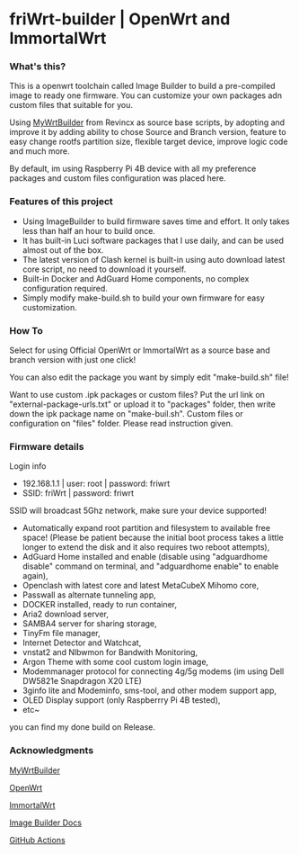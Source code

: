 # friWrt-builder | OpenWrt and ImmortalWrt

### What's this?
This is a openwrt toolchain called Image Builder to build a pre-compiled image to ready one firmware. You can customize your own packages adn custom files that suitable for you. 

Using [MyWrtBuilder](https://github.com/Revincx/MyWrtBuilder) from Revincx as source base scripts, by adopting and improve it by adding ability to chose Source and Branch version, feature to easy change rootfs partition size, flexible target device, improve logic code and much more.

By default, im using Raspberry Pi 4B device with all my preference packages and custom files configuration was placed here.

### Features of this project
* Using ImageBuilder to build firmware saves time and effort. It only takes less than half an hour to build once.
* It has built-in Luci software packages that I use daily, and can be used almost out of the box.
* The latest version of Clash kernel is built-in using auto download latest core script, no need to download it yourself.
* Built-in Docker and AdGuard Home components, no complex configuration required.
* Simply modify make-build.sh to build your own firmware for easy customization.

### How To
Select for using Official OpenWrt or ImmortalWrt as a source base and branch version with just one click!

You can also edit the package you want by simply edit "make-build.sh" file!

Want to use custom .ipk packages or custom files?
Put the url link on "external-package-urls.txt" or upload it to "packages" folder, then write down the ipk package name on "make-buil.sh".
Custom files or configuration on "files" folder.
Please read instruction given.

### Firmware details

Login info
* 192.168.1.1 | user: root | password: friwrt
* SSID: friWrt | password: friwrt

SSID will broadcast 5Ghz network, make sure your device supported!

- Automatically expand root partition and filesystem to available free space! (Please be patient because the initial boot process takes a little longer to extend the disk and it also requires two reboot attempts),
- AdGuard Home installed and enable (disable using "adguardhome disable" command on terminal, and "adguardhome enable" to enable again),
- Openclash with latest core and latest MetaCubeX Mihomo core,
- Passwall as alternate tunneling app,
- DOCKER installed, ready to run container,
- Aria2 download server,
- SAMBA4 server for sharing storage,
- TinyFm file manager,
- Internet Detector and Watchcat,
- vnstat2 and Nlbwmon for Bandwith Monitoring,
- Argon Theme with some cool custom login image,
- Modemmanager protocol for connecting 4g/5g modems (im using Dell DW5821e Snapdragon X20 LTE)
- 3ginfo lite and Modeminfo, sms-tool, and other modem support app,
- OLED Display support (only Raspberrry Pi 4B tested),
- etc~

you can find my done build on Release.

### Acknowledgments

[MyWrtBuilder](https://github.com/Revincx/MyWrtBuilder)

[OpenWrt](https://github.com/openwrt/openwrt/)

[ImmortalWrt](https://github.com/immortalwrt/immortalwrt)

[Image Builder Docs](https://openwrt.org/docs/guide-user/additional-software/imagebuilder)

[GitHub Actions](https://github.com/features/actions)
